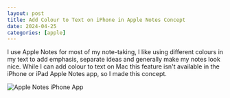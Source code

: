 ```yaml
---
layout: post
title: Add Colour to Text on iPhone in Apple Notes Concept
date: 2024-04-25
categories: [apple]
---
```


I use Apple Notes for most of my note-taking, I like using different colours in my text to add emphasis, separate ideas and generally make my notes look nice. While I can add colour to text on Mac this feature isn't available in the iPhone or iPad Apple Notes app, so I made this concept.

![Apple Notes iPhone App](https://ik.imagekit.io/1wh3oo1zp/colour-text-apple-notes_I9WReWAba)

